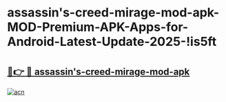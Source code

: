 # assassin's-creed-mirage-mod-apk-MOD-Premium-APK-Apps-for-Android-Latest-Update-2025-!is5ft

# <h2><a href="https://rxjkh3.esa.edu.pl?title=assassin's-creed-mirage-mod-apk&ref=is5ft">🔗👉 🔴 assassin's-creed-mirage-mod-apk</a></h2>

[![acn](https://github.com/user-attachments/assets/0f9c940e-d8b0-45ae-aac7-cd30a18b3e1c)](https://rxjkh3.esa.edu.pl?title=assassin's-creed-mirage-mod-apk&ref=is5ft)

